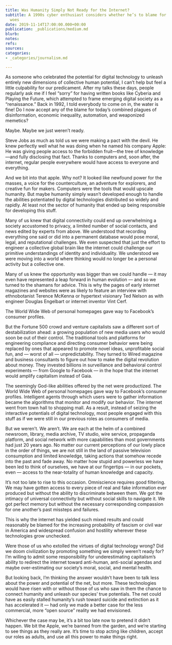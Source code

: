 ```yaml
---
title: Was Humanity Simply Not Ready for the Internet?
subtitle: A 1990s cyber enthusiast considers whether he’s to blame for our digital
  woes
date: 2019-11-14T17:00:00.000+00:00
publication: _publications/medium.md
blurb: 
notes: 
refs: 
sources: 
categories:
- _categories/journalism.md

---
```

As someone who celebrated the potential for digital technology to unleash entirely new dimensions of collective human potential, I can’t help but feel a little culpability for our predicament. After my talks these days, people regularly ask me if I feel “sorry” for having written books like Cyberia and Playing the Future, which attempted to frame emerging digital society as a “renaissance.” Back in 1992, I told everybody to come on in, the water is fine! Do I now accept any of the blame for today’s combined plagues of disinformation, economic inequality, automation, and weaponized memetics?

Maybe. Maybe we just weren’t ready.

Steve Jobs as much as told us we were making a pact with the devil. He knew perfectly well what he was doing when he named his company Apple: He was giving people access to the forbidden fruit—the tree of knowledge—and fully disclosing that fact. Thanks to computers and, soon after, the internet, regular people everywhere would have access to everyone and everything.

And we bit into that apple. Why not? It looked like newfound power for the masses, a voice for the counterculture, an adventure for explorers, and creative fun for makers. Computers were the tools that would upscale humanity. But maybe humanity simply wasn’t developed enough to handle the abilities potentiated by digital technologies distributed so widely and rapidly. At least not the sector of humanity that ended up being responsible for developing this stuff.

Many of us knew that digital connectivity could end up overwhelming a society accustomed to privacy, a limited number of social contacts, and news edited by experts from above. We understood that recording everything one said or did into a permanent database would pose moral, legal, and reputational challenges. We even suspected that just the effort to engineer a collective global brain like the internet could challenge our primitive understandings of identity and individuality. We understood we were moving into a world where thinking would no longer be a personal activity but a collective one.

Many of us knew the opportunity was bigger than we could handle — it may even have represented a leap forward in human evolution — and so we turned to the shamans for advice. This is why the pages of early internet magazines and websites were as likely to feature an interview with ethnobotanist Terence McKenna or hypertext visionary Ted Nelson as with engineer Douglas Engelbart or internet inventor Vint Cerf.

The World Wide Web of personal homepages gave way to Facebook’s consumer profiles.

But the Fortune 500 crowd and venture capitalists saw a different sort of destabilization ahead: a growing population of new media users who would soon be out of their control. The traditional tools and platforms for engineering compliance and directing consumer behavior were being replaced by ones that appeared to promote novel ideas, unprofitable social fun, and — worst of all — unpredictability. They turned to Wired magazine and business consultants to figure out how to make the digital revolution about money. They invested billions in surveillance and behavioral control experiments — from Google to Facebook — in the hope that the internet would amplify capitalism instead of Gaia.

The seemingly God-like abilities offered by the net were productized. The World Wide Web of personal homepages gave way to Facebook’s consumer profiles. Intelligent agents through which users were to gather information became the algorithms that monitor and modify our behavior. The internet went from town hall to shopping mall. As a result, instead of seizing the interactive potentials of digital technology, most people engaged with this stuff as if we were still in our previous roles as consumers of media.

But we weren’t. We aren’t. We are each at the helm of a combined newsroom, library, media archive, TV studio, wire service, propaganda platform, and social network with more capabilities than most governments had just 20 years ago. No matter our current perceptions of our lowly place in the order of things, we are not still in the land of passive television consumption and limited knowledge, taking actions that somehow recede into the past and fade away. No matter how stupid and powerless we have been led to think of ourselves, we have at our fingertips — in our pockets, even — access to the near-totality of human knowledge and capacity.

It’s not too late to rise to this occasion. Omniscience requires good filtering. We may have gotten access to every piece of real and fake information ever produced but without the ability to discriminate between them. We got the intimacy of universal connectivity but without social skills to navigate it. We got perfect memory but without the necessary corresponding compassion for one another’s past missteps and failures.

This is why the internet has yielded such mixed results and could reasonably be blamed for the increasing probability of fascism or civil war in America and widespread confusion and hostility wherever these technologies grow unchecked.

Were those of us who extolled the virtues of digital technology wrong? Did we doom civilization by promoting something we simply weren’t ready for? I’m willing to admit some responsibility for underestimating capitalism’s ability to redirect the internet toward anti-human, anti-social agendas and maybe over-estimating our society’s moral, social, and mental health.

But looking back, I’m thinking the answer wouldn’t have been to talk less about the power and potential of the net, but more. These technologies would have risen with or without those of us who saw in them the chance to connect humanity and unleash our species’ true potentials. The net could have as easily stalled humanity’s rush toward suicide and extinction as it has accelerated it — had only we made a better case for the less commercial, more “open source” reality we had envisioned.

Whichever the case may be, it’s a bit too late now to pretend it didn’t happen. We bit the Apple, we’re banned from the garden, and we’re starting to see things as they really are. It’s time to stop acting like children, accept our roles as adults, and use all this power to make things right.